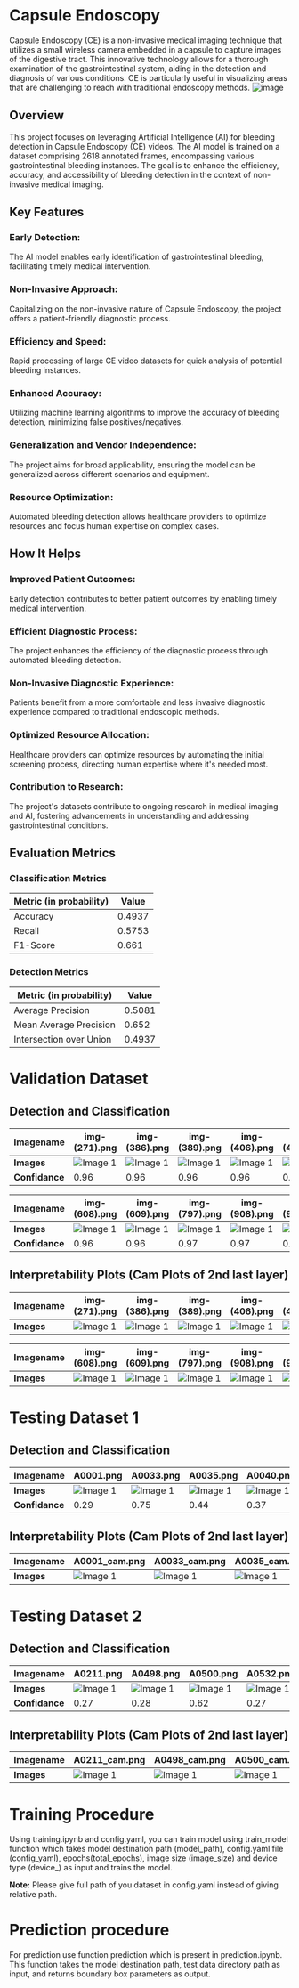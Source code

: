 

# Capsule Endoscopy

Capsule Endoscopy (CE) is a non-invasive medical imaging technique that utilizes a small wireless camera embedded in a capsule to capture images of the digestive tract. This innovative technology allows for a thorough examination of the gastrointestinal system, aiding in the detection and diagnosis of various conditions. CE is particularly useful in visualizing areas that are challenging to reach with traditional endoscopy methods. 
![image](https://github.com/A-dvika/Capsule_Endoscopy_mini_project/assets/115079077/86a06aa8-886d-4152-a690-1cd27929f684)


## Overview
This project focuses on leveraging Artificial Intelligence (AI) for bleeding detection in Capsule Endoscopy (CE) videos. The AI model is trained on a dataset comprising 2618 annotated frames, encompassing various gastrointestinal bleeding instances. The goal is to enhance the efficiency, accuracy, and accessibility of bleeding detection in the context of non-invasive medical imaging.

## Key Features
### Early Detection: 
The AI model enables early identification of gastrointestinal bleeding, facilitating timely medical intervention.

### Non-Invasive Approach: 
Capitalizing on the non-invasive nature of Capsule Endoscopy, the project offers a patient-friendly diagnostic process.

### Efficiency and Speed:
Rapid processing of large CE video datasets for quick analysis of potential bleeding instances.

### Enhanced Accuracy:
Utilizing machine learning algorithms to improve the accuracy of bleeding detection, minimizing false positives/negatives.

### Generalization and Vendor Independence:
The project aims for broad applicability, ensuring the model can be generalized across different scenarios and equipment.

### Resource Optimization: 
Automated bleeding detection allows healthcare providers to optimize resources and focus human expertise on complex cases.

## How It Helps
### Improved Patient Outcomes: 
Early detection contributes to better patient outcomes by enabling timely medical intervention.

### Efficient Diagnostic Process: 
The project enhances the efficiency of the diagnostic process through automated bleeding detection.

### Non-Invasive Diagnostic Experience: 
Patients benefit from a more comfortable and less invasive diagnostic experience compared to traditional endoscopic methods.

### Optimized Resource Allocation: 
Healthcare providers can optimize resources by automating the initial screening process, directing human expertise where it's needed most.

### Contribution to Research: 
The project's datasets contribute to ongoing research in medical imaging and AI, fostering advancements in understanding and addressing gastrointestinal conditions.
## Evaluation Metrics

 ### Classification Metrics
| Metric (in probability)| Value    |
|------------------------|----------|
| Accuracy               |   0.4937 |
| Recall                 |   0.5753 |
| F1-Score               |   0.661  |


### Detection Metrics
| Metric (in probability)| Value          |
|------------------------|----------------|
| Average Precision      |     0.5081     |
| Mean Average Precision |     0.652      |
| Intersection over Union|     0.4937     |

# Validation Dataset
## Detection and Classification

| **Imagename** | **img- (271).png** | **img- (386).png**|**img- (389).png**|**img- (406).png**|**img- (409).png**|
|------ |---------------------|---------------------|---------------------|---------------------|---------------------|
|**Images** | <img src="Images_README\validation_dataset\classification_and_detection\img- (271).png" alt="Image 1">| <img src="Images_README\validation_dataset\classification_and_detection\img- (386).png" alt="Image 1">|<img src="Images_README\validation_dataset\classification_and_detection\img- (389).png" alt="Image 1">| <img src="Images_README\validation_dataset\classification_and_detection\img- (406).png" alt="Image 1">|<img src="Images_README\validation_dataset\classification_and_detection\img- (409).png" alt="Image 1">|
|**Confidance**| 0.96 | 0.96 |0.96 | 0.96 |0.96 |
                                                                                                         

| **Imagename** | **img- (608).png** | **img- (609).png**|**img- (797).png**|**img- (908).png**|**img- (912).png**|
|------ |---------------------|---------------------|---------------------|---------------------|---------------------|
|**Images** | <img src="Images_README\validation_dataset\classification_and_detection\img- (608).png" alt="Image 1">| <img src="Images_README\validation_dataset\classification_and_detection\img- (609).png" alt="Image 1">|<img src="Images_README\validation_dataset\classification_and_detection\img- (797).png" alt="Image 1">| <img src="Images_README\validation_dataset\classification_and_detection\img- (908).png" alt="Image 1">|<img src="Images_README\validation_dataset\classification_and_detection\img- (912).png" alt="Image 1">|
|**Confidance**| 0.96 | 0.96 |0.97 | 0.97 |0.97 |

## Interpretability Plots (Cam Plots of 2nd last layer)

| **Imagename** | **img- (271).png** | **img- (386).png**|**img- (389).png**|**img- (406).png**|**img- (409).png**|
|------ |---------------------|---------------------|---------------------|---------------------|---------------------|
|**Images** | <img src="Images_README\validation_dataset\interpretability_plots\img- (271)_cam.png" alt="Image 1">| <img src="Images_README\validation_dataset\interpretability_plots\img- (386)_cam.png" alt="Image 1">|<img src="Images_README\validation_dataset\interpretability_plots\img- (389)_cam.png" alt="Image 1">| <img src="Images_README\validation_dataset\interpretability_plots\img- (406)_cam.png" alt="Image 1">|<img src="Images_README\validation_dataset\interpretability_plots\img- (409)_cam.png" alt="Image 1">|
                                                                                                         
| **Imagename** | **img- (608).png** | **img- (609).png**|**img- (797).png**|**img- (908).png**|**img- (912).png**|
|------ |---------------------|---------------------|---------------------|---------------------|---------------------|
|**Images** | <img src="Images_README\validation_dataset\interpretability_plots\img- (608)_cam.png" alt="Image 1">| <img src="Images_README\validation_dataset\interpretability_plots\img- (609)_cam.png" alt="Image 1">|<img src="Images_README\validation_dataset\interpretability_plots\img- (797)_cam.png" alt="Image 1">| <img src="Images_README\validation_dataset\interpretability_plots\img- (908)_cam.png" alt="Image 1">|<img src="Images_README\validation_dataset\interpretability_plots\img- (912)_cam.png" alt="Image 1">|


# Testing Dataset 1
## Detection and Classification

| **Imagename** | **A0001.png** | **A0033.png**|**A0035.png**|**A0040.png**|**A0041.png**|
|------ |---------------------|---------------------|---------------------|---------------------|---------------------|
|**Images** | <img src="Images_README\testing_dataset_1\Classification_and_detection\A0001.png" alt="Image 1">| <img src="Images_README\testing_dataset_1\Classification_and_detection\A0033.png" alt="Image 1">|<img src="Images_README\testing_dataset_1\Classification_and_detection\A0035.png" alt="Image 1">| <img src="Images_README\testing_dataset_1\Classification_and_detection\A0040.png" alt="Image 1">|<img src="Images_README\testing_dataset_1\Classification_and_detection\A0041.png" alt="Image 1">|
|**Confidance**| 0.29 | 0.75 |0.44 | 0.37 | 0.27 |

## Interpretability Plots (Cam Plots of 2nd last layer)                                                                                                         
| **Imagename** | **A0001_cam.png** | **A0033_cam.png**|**A0035_cam.png**|**A0040_cam.png**|**A0041_cam.png**|
|------ |---------------------|---------------------|---------------------|---------------------|---------------------|
|**Images** | <img src="Images_README\testing_dataset_1\Interpretability_plots\A0001_cam.png" alt="Image 1">| <img src="Images_README\testing_dataset_1\Interpretability_plots\A0033_cam.png" alt="Image 1">|<img src="Images_README\testing_dataset_1\Interpretability_plots\A0035_cam.png" alt="Image 1">| <img src="Images_README\testing_dataset_1\Interpretability_plots\A0040_cam.png" alt="Image 1">|<img src="Images_README\testing_dataset_1\Interpretability_plots\A0041_cam.png" alt="Image 1">|

# Testing Dataset 2
## Detection and Classification

| **Imagename** | **A0211.png** | **A0498.png**|**A0500.png**|**A0532.png**|**A0551.png**|
|------ |---------------------|---------------------|---------------------|---------------------|---------------------|
|**Images** | <img src="Images_README\testing_dataset_2\classification_and_detection\A0211.png" alt="Image 1">| <img src="Images_README\testing_dataset_2\classification_and_detection\A0498.png" alt="Image 1">|<img src="Images_README\testing_dataset_2\classification_and_detection\A0500.png" alt="Image 1">| <img src="Images_README\testing_dataset_2\classification_and_detection\A0532.png" alt="Image 1">|<img src="Images_README\testing_dataset_2\classification_and_detection\A0551.png" alt="Image 1">|
|**Confidance**| 0.27 | 0.28 |0.62 | 0.27 |0.32 |

## Interpretability Plots (Cam Plots of 2nd last layer)                                                                                                         
| **Imagename** | **A0211_cam.png** | **A0498_cam.png**|**A0500_cam.png**|**A0532_cam.png**|**A0551_cam.png**|
|------ |---------------------|---------------------|---------------------|---------------------|---------------------|
|**Images** | <img src="Images_README\testing_dataset_2\Interpretability_plots\A0211_cam.png" alt="Image 1">| <img src="Images_README\testing_dataset_2\Interpretability_plots\A0498_cam.png" alt="Image 1">|<img src="Images_README\testing_dataset_2\Interpretability_plots\A0500_cam.png" alt="Image 1">| <img src="Images_README\testing_dataset_2\Interpretability_plots\A0532_cam.png" alt="Image 1">|<img src="Images_README\testing_dataset_2\Interpretability_plots\A0551_cam.png" alt="Image 1">|

# Training Procedure
Using training.ipynb and config.yaml, you can train model using train_model function which takes model destination path (model_path), config.yaml file (config_yaml), epochs(total_epochs), image size (image_size) and device type (device_) as input and trains the model.

**Note:** Please give full path of you dataset in config.yaml instead of giving relative path.

# Prediction procedure
For prediction use function prediction which is present in prediction.ipynb. This function takes the model destination path, test data directory path as input, and returns boundary box parameters as output.
